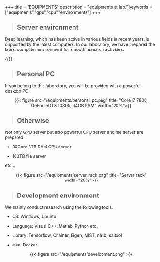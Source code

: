 +++
title = "EQUIPMENTS"
description = "equipments at lab."
keywords = ["equipments","gpu","cpu","environments"]
+++

> ## Server environment

Deep learning, which has been active in various fields in recent years, is supported by the latest computers. In our laboratory, we have prepared the latest computer environment for smooth research activities.

{{<csv src="/static/equipments/gpu_equipments.csv">}}

> ## Personal PC

If you belong to this laboratory, you will be provided with a powerful desktop PC.
<!-- <div align="center"><img src="/equipments/personal_pc.png"  width=20% title="personal pc"></div> -->
<div align="center">{{< figure src="/equipments/personal_pc.png" title="Core i7 7800, GeForceGTX 1080ti, 64GB RAM" width="20%">}}</div>

> ## Otherwise

Not only GPU server but also powerful CPU server and file server are prepared.

- 30Core 3TB RAM CPU server

- 100TB file server

etc...

<div align="center">{{< figure src="/equipments/server_rack.png" title="Server rack" width="20%">}}</div>

> ## Development environment

We mainly conduct research using the following tools.

- OS: Windows, Ubuntu

- Language: Visual C++, Matlab, Python etc.

- Library: Tensorflow, Chainer, Eigen, MIST, nalib, saitool

- else: Docker

<div align="center">{{< figure src="/equipments/development.png" >}}</div>
